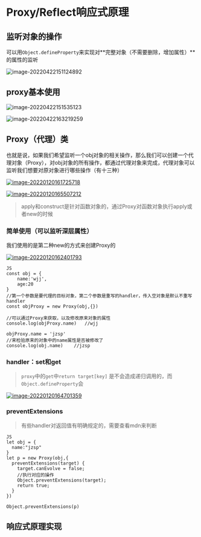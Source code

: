 # Proxy/Reflect响应式原理

## 监听对象的操作

可以用`Object.defineProperty`来实现对**完整对象（不需要删除，增加属性）**的属性的监听

![image-20220422151124892](https://ypyun-cdn.u1n1.com/img/picgo/2022/04/22/20220422151124.png)

## proxy基本使用

![image-20220422151535123](https://ypyun-cdn.u1n1.com/img/picgo/2022/04/22/20220422151535.png)

![image-20220422163219259](https://ypyun-cdn.u1n1.com/img/picgo/2022/04/22/20220422163219.png)

## Proxy（代理）类

也就是说，如果我们希望监听一个obj对象的相关操作，那么我们可以创建一个代理对象（Proxy），对obj对象的所有操作，都通过代理对象来完成，代理对象可以监听我们想要对原对象进行哪些操作（有十三种）

[![image-20220120161725718](https://ypyun-cdn.u1n1.com/img/picgo/2022/04/22/20220422163809.png)](https://ypyun-cdn.u1n1.com/img/picgo202204152343077.png)

[![image-20220120165507212](https://ypyun-cdn.u1n1.com/img/picgo/2022/04/22/20220422163810.png)](https://ypyun-cdn.u1n1.com/img/picgo202204152343078.png)

> apply和construct是针对函数对象的，通过Proxy对函数对象执行apply或者new的时候

### 简单使用（可以监听深层属性）

我们使用的是第二种new的方式来创建Proxy的

[![image-20220120162401793](https://ypyun-cdn.u1n1.com/img/picgo202204152343079.png)](https://ypyun-cdn.u1n1.com/img/picgo202204152343079.png)

```
JS
const obj = {
    name:'wjj',
    age:20
}
//第一个参数是要代理的目标对象，第二个参数是重写的handler，传入空对象是默认不重写handler
const objProxy = new Proxy(obj,{})

//可以通过Proxy来获取，以及修改原来对象的属性
console.log(objProxy.name)   //wjj

objProxy.name = 'jzsp'
//来检验原来的对象中的name属性是否被修改了
console.log(obj.name)    //jzsp
```

### handler：set和get

> `proxy`中的`get`中`return target[key]` 是不会造成递归调用的，而`Object.defineProperty`会

[![image-20220120164701359](https://ypyun-cdn.u1n1.com/img/picgo202204152343080.png)](https://ypyun-cdn.u1n1.com/img/picgo202204152343080.png)

### preventExtensions

> 有些handler对返回值有明确规定的，需要查看mdn来判断

```
JS
let obj = {
  name:"jzsp"
}
let p = new Proxy(obj,{
  preventExtensions(target) {
    target.canEvolve = false;
    //执行对应的操作
    Object.preventExtensions(target);
    return true;
  }
})

Object.preventExtensions(p)
```

## 响应式原理实现

